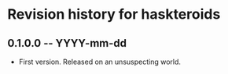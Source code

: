 # Revision history for haskteroids

## 0.1.0.0 -- YYYY-mm-dd

* First version. Released on an unsuspecting world.
